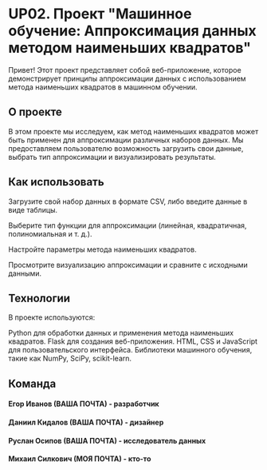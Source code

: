 # UP02. Проект "Машинное обучение: Аппроксимация данных методом наименьших квадратов"
Привет! Этот проект представляет собой веб-приложение, которое демонстрирует принципы аппроксимации данных с использованием метода наименьших квадратов в машинном обучении. 

## О проекте
В этом проекте мы исследуем, как метод наименьших квадратов может быть применен для аппроксимации различных наборов данных. Мы предоставляем пользователю возможность загрузить свои данные, выбрать тип аппроксимации и визуализировать результаты.

## Как использовать
Загрузите свой набор данных в формате CSV, либо введите данные в виде таблицы. 

Выберите тип функции для аппроксимации (линейная, квадратичная, полиномиальная и т. д.).

Настройте параметры метода наименьших квадратов.

Просмотрите визуализацию аппроксимации и сравните с исходными данными.

## Технологии
В проекте используются:

Python для обработки данных и применения метода наименьших квадратов.
Flask для создания веб-приложения.
HTML, CSS и JavaScript для пользовательского интерфейса.
Библиотеки машинного обучения, такие как NumPy, SciPy, scikit-learn.

## Команда
#### Егор Иванов (ВАША ПОЧТА) - разработчик
#### Даниил Кидалов (ВАША ПОЧТА) - дизайнер
#### Руслан Осипов (ВАША ПОЧТА) - исследователь данных
#### Михаил Силкович (МОЯ ПОЧТА) - кто-то
